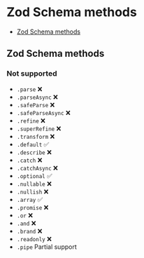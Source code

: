 
# Zod Schema methods

* [Zod Schema methods](https://zod.dev/?id=schema-methods)

## Zod Schema methods

### Not supported

- `.parse` ❌
- `.parseAsync` ❌
- `.safeParse` ❌
- `.safeParseAsync` ❌
- `.refine` ❌
- `.superRefine` ❌
- `.transform` ❌
- `.default` ✅
- `.describe` ❌
- `.catch` ❌
- `.catchAsync` ❌
- `.optional` ✅
- `.nullable` ❌
- `.nullish` ❌
- `.array` ✅
- `.promise` ❌
- `.or` ❌
- `.and` ❌
- `.brand` ❌
- `.readonly` ❌
- `.pipe` Partial support